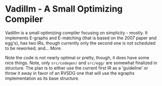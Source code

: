 # Vadillm - A Small Optimizing Compiler

Vadillm is a small optimizing compiler focusing on simplicity - mostly. It implements E-graphs and E-matching (that is based on the 2007 paper and egg's), has two IRs, though currently only the second one is not scheduled to be reworked; and... More.

Note the code is not nearly optimal or pretty, though, it does have some nice things. Note, only `src/codegen/` and `src/egg/` are somewhat finalized in structure. The plan is to either use the current first IR as a 'guideline' or throw it away in favor of an RVSDG one that will use the egraphs implementation as its base structure. 
